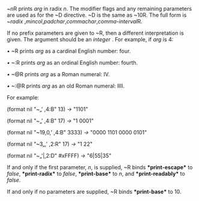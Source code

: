  



&#126;*n*R prints *arg* in radix *n*. The modifier flags and any remaining parameters are used as for the &#126;D directive. &#126;D is the same as &#126;10R. The full form is &#126;*radix* ,*mincol*,*padchar*,*commachar*,*comma-interval*R. 



If no prefix parameters are given to &#126;R, then a different interpretation is given. The argument should be an *integer* . For example, if *arg* is 4: 



*•* &#126;R prints *arg* as a cardinal English number: four. 



*•* &#126;:R prints *arg* as an ordinal English number: fourth. 



*•* &#126;@R prints *arg* as a Roman numeral: IV. 







 



 



*•* &#126;:@R prints *arg* as an old Roman numeral: IIII. 



For example: 



(format nil "&#126;„’ ,4:B" 13) *→* "1101" 



(format nil "&#126;„’ ,4:B" 17) *→* "1 0001" 



(format nil "&#126;19,0,’ ,4:B" 3333) *→* "0000 1101 0000 0101" 



(format nil "&#126;3„,’ ,2:R" 17) *→* "1 22" 



(format nil "&#126;„’|,2:D" #xFFFF) *→* "6|55|35" 



If and only if the first parameter, *n*, is supplied, &#126;R binds **\*print-escape\*** to *false*, **\*print-radix\*** to *false*, **\*print-base\*** to *n*, and **\*print-readably\*** to *false*. 



If and only if no parameters are supplied, &#126;R binds **\*print-base\*** to 10. 




